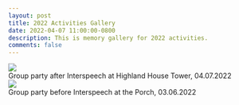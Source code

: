 ```yaml
---
layout: post
title: 2022 Activities Gallery
date: 2022-04-07 11:00:00-0800
description: This is memory gallery for 2022 activities.
comments: false
---
```


<div class="row mt-3">
    <div class="col-sm mt-3 mt-md-0">
        <img class="img-fluid rounded z-depth-1" src="{{ site.baseurl }}/assets/img/gallery/04-07-2022.jpg" data-zoomable>
    </div>
</div>
<div class="caption">
    Group party after Interspeech at Highland House Tower, 04.07.2022
</div>


<div class="row mt-3">
    <div class="col-sm mt-3 mt-md-0">
        <img class="img-fluid rounded z-depth-1" src="{{ site.baseurl }}/assets/img/gallery/03-06-2022.jpg" data-zoomable>
    </div>
</div>
<div class="caption">
    Group party before Interspeech at the Porch, 03.06.2022
</div>

